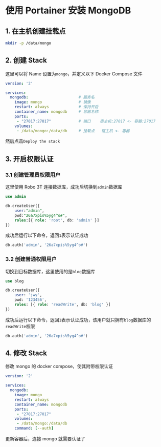 # 使用 Portainer 安装 MongoDB

## 1. 在主机创建挂载点

```bash
mkdir -p /data/mongo
```

## 2. 创建 Stack

这里可以将 Name 设置为`mongo`，并定义以下 Docker Compose 文件

```yaml
version: '2'

services:
  mongodb:						# 服务名
    image: mongo				# 镜像
    restart: always				# 保持开启
    container_name: mongodb		# 容器名称
    ports:
     - "27017:27017"			# 端口	宿主机:27017 <- 容器:27017
    volumes:
     - /data/mongo:/data/db		# 挂载点	宿主机 <- 容器
```

然后点击`Deploy the stack `

## 3. 开启权限认证

### 3.1 创建管理员权限用户
这里使用 Robo 3T 连接数据库，成功后切换到`admin`数据库
```sql
use admin
```
```sql
db.createUser({
	user:"admin",
	pwd:"26a7xpis%5yg4^o#",
    roles:[{ role: 'root', db: 'admin' }]
})
```

成功后运行以下命令，返回`1`表示认证成功

```sql
db.auth('admin', '26a7xpis%5yg4^o#')
```

### 3.2 创建普通权限用户

切换到目标数据库，这里使用的是`blog`数据库

```sql
use blog
```

```sql
db.createUser({
	user: 'jwy',
	pwd: '123456',
	roles: [{ role: 'readWrite', db: 'blog' }]
})
```

成功后运行以下命令，返回`1`表示认证成功，该用户就只拥有`blog`数据库的`readWrite`权限

```sql
db.auth('admin', '26a7xpis%5yg4^o#')
```

## 4. 修改 Stack

修改 mongo 的 docker compose，使其附带权限认证

```yaml
version: '2'

services:
  mongodb:
    image: mongo
    restart: always
    container_name: mongodb
    ports:
     - "27017:27017"
    volumes:
     - /data/mongo:/data/db
    command: [--auth]
```

更新容器后，连接 mongo 就需要认证了